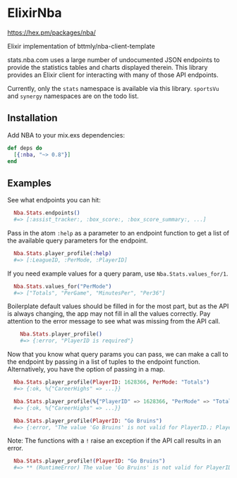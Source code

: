 # ElixirNba
  https://hex.pm/packages/nba/


  Elixir implementation of bttmly/nba-client-template

  stats.nba.com uses a large number of undocumented JSON endpoints
  to provide the statistics tables and charts displayed therein.
  This library provides an Elixir client for interacting with many
  of those API endpoints.

  Currently, only the `stats` namespace is available via this library.
  `sportsVu` and `synergy` namespaces are on the todo list.

  ## Installation

  Add NBA to your mix.exs dependencies:

  ```elixir
  def deps do
    [{:nba, "~> 0.8"}]
  end
  ```

  ## Examples
  See what endpoints you can hit:

  ```elixir
    Nba.Stats.endpoints()
    #=> [:assist_tracker:, :box_score:, :box_score_summary:, ...]
  ```

  Pass in the atom `:help` as a parameter to an endpoint function
  to get a list of the available query parameters for the endpoint.

  ```elixir
    Nba.Stats.player_profile(:help)
    #=> [:LeagueID, :PerMode, :PlayerID]
  ```
  If you need example values for a query param, use `Nba.Stats.values_for/1`.

  ```elixir
    Nba.Stats.values_for("PerMode")
    #=> ["Totals", "PerGame", "MinutesPer", "Per36"]
  ```

  Boilerplate default values should be filled in for the most part, but as the API is
  always changing, the app may not fill in all the values correctly. Pay attention to
  the error message to see what was missing from the API call.

  ```elixir
      Nba.Stats.player_profile()
      #=> {:error, "PlayerID is required"}
  ```

  Now that you know what query params you can pass, we can make a call to the endpoint
  by passing in a list of tuples to the endpoint function. Alternatively, you have the
  option of passing in a map.

  ```elixir
    Nba.Stats.player_profile(PlayerID: 1628366, PerMode: "Totals")
    #=> {:ok, %{"CareerHighs" => ...}}

    Nba.Stats.player_profile(%{"PlayerID" => 1628366, "PerMode" => "Totals"})
    #=> {:ok, %{"CareerHighs" => ...}}

    Nba.Stats.player_profile(PlayerID: "Go Bruins")
    #=> {:error, "The value 'Go Bruins' is not valid for PlayerID.; PlayerID is required"
  ```
  Note: The functions with a `!` raise an exception if the API call results in an error.

  ```elixir
    Nba.Stats.player_profile!(PlayerID: "Go Bruins")
    #=> ** (RuntimeError) The value 'Go Bruins' is not valid for PlayerID.; PlayerID is required
  ```
